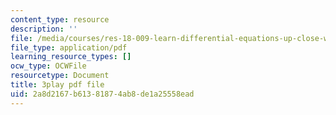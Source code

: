 ```yaml
---
content_type: resource
description: ''
file: /media/courses/res-18-009-learn-differential-equations-up-close-with-gilbert-strang-and-cleve-moler-fall-2015/2a8d2167b61381874ab8de1a25558ead_eeMJg4uI7o0.pdf
file_type: application/pdf
learning_resource_types: []
ocw_type: OCWFile
resourcetype: Document
title: 3play pdf file
uid: 2a8d2167-b613-8187-4ab8-de1a25558ead
---
```

